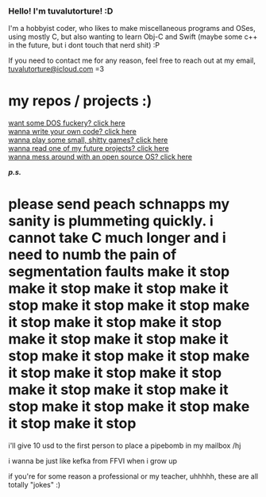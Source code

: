 ### Hello! I'm tuvalutorture! :D

I'm a hobbyist coder, who likes to make miscellaneous programs and OSes, using mostly C, but also wanting to learn Obj-C and Swift (maybe some c++ in the future, but i dont touch that nerd shit) :P 

If you need to contact me for any reason, feel free to reach out at my email, tuvalutorture@icloud.com =3

# my repos / projects :)

[want some DOS fuckery? click here](https://github.com/tuvalutorture/DOS-Paint)  
[wanna write your own code? click here](https://github.com/tuvalutorture/SIMAS)  
[wanna play some small, shitty games? click here](https://github.com/tuvalutorture/game-collection)  
[wanna read one of my future projects? click here](https://github.com/tuvalutorture/J-nanin_Engine)  
[wanna mess around with an open source OS? click here](https://github.com/turrnutorg/beacon)  

***p.s.***  
# please send peach schnapps my sanity is plummeting quickly. i cannot take C much longer and i need to numb the pain of segmentation faults make it stop make it stop make it stop make it stop make it stop make it stop make it stop make it stop make it stop make it stop make it stop make it stop make it stop make it stop make it stop make it stop make it stop make it stop make it stop make it stop make it stop make it stop make it stop make it stop

i'll give 10 usd to the first person to place a pipebomb in my mailbox /hj

i wanna be just like kefka from FFVI when i grow up

if you're for some reason a professional or my teacher, uhhhhh, these are all totally "jokes" :)
